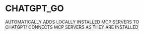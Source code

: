 # CHATGPT_GO
AUTOMATICALLY ADDS LOCALLY INSTALLED MCP SERVERS TO CHATGPT/ CONNECTS MCP SERVERS AS THEY ARE INSTALLED 
